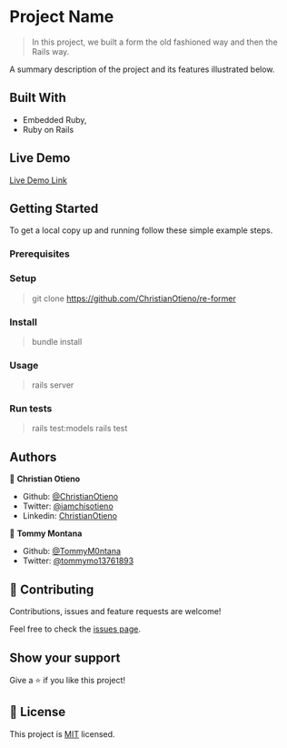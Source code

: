 # Project Name

> In this project, we built a form the old fashioned way and then the Rails way.

A summary description of the project and its features illustrated below.

## Built With

- Embedded Ruby,
- Ruby on Rails

## Live Demo

[Live Demo Link](https://livedemo.com)

## Getting Started

To get a local copy up and running follow these simple example steps.

### Prerequisites

### Setup

> git clone https://github.com/ChristianOtieno/re-former

### Install

> bundle install

### Usage

> rails server

### Run tests

> rails test:models
> rails test

## Authors

👤 **Christian Otieno**

- Github: [@ChristianOtieno](https://github.com/ChristianOtieno)
- Twitter: [@iamchisotieno](https://twitter.com/iamchrisotieno)
- Linkedin: [ChristianOtieno](https://www.linkedin.com/in/christianotieno/)

👤 **Tommy Montana**

- Github: [@TommyM0ntana](https://github.com/TommyM0ntana)
- Twitter: [@tommymo13761893](https://twitter.com/tommymo13761893)

## 🤝 Contributing

Contributions, issues and feature requests are welcome!

Feel free to check the [issues page](issues/).

## Show your support

Give a ⭐️ if you like this project!

## 📝 License

This project is [MIT](lic.url) licensed.
